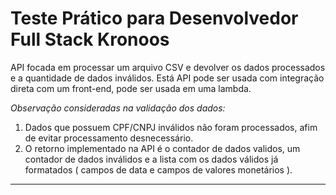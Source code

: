 # Teste Prático para Desenvolvedor Full Stack Kronoos

API focada em processar um arquivo CSV e devolver os dados processados e a quantidade de dados inválidos. Está API pode ser usada com integração direta com um front-end, pode ser usada em uma lambda.

*Observação consideradas na validação dos dados:*
1. Dados que possuem CPF/CNPJ inválidos não foram processados, afim de evitar processamento desnecessário.
2. O retorno implementado na API é o contador de dados validos, um contador de dados inválidos e a lista com os dados válidos já formatados ( campos de data e campos de valores monetários ).

--- 